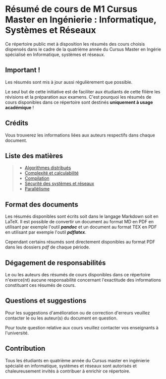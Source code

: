 # Résumé de cours de M1 Cursus Master en Ingénierie : Informatique, Systèmes et Réseaux

Ce répertoire public met à disposition les résumés des cours choisis dispensés dans le cadre de la quatrième année du Cursus Master en Ingérie spécialisé en Informatique, systèmes et réseaux.

## Important !

Les résumés sont mis à jour aussi régulièrement que possible.

Le seul but de cette initiative est de faciliter aux étudiants de cette filière les révisions et la préparation aux examens. C'est pourquoi les résumés de cours disponibles dans ce répertoire sont destinés **uniquement à usage académique** !

## Crédits

Vous trouverez les informations liées aux auteurs respectifs dans chaque document.

## Liste des matières

> * [Algorithmes distribués](Automne/Algorithmes%20distribués.md)
> * [Complexité et calculabilité](Automne/Complexité%20et%20calculabilité.md)
> * [Compilation](Automne/Compilation.md)
> * [Sécurité des systèmes et réseaux](Automne/pdf/Sécurité%20des%20systèmes%20et%20réseaux.pdf)
> * [Parallélisme](Printemps/pdf/Parallélisme.pdf)

## Format des documents

Les résumés disponibles sont écrits soit dans le langage Markdown soit en LaTeX. Il est possible de convertir un document au format MD en PDF en utilisant par exemple l'outil ***pandoc*** et un document au format TEX en PDF en utilisant par exemple l'outil ***pdflatex***.

Cependant certains résumés sont directement disponibles au format PDF dans les dossiers *pdf* de chaque période.

## Dégagement de responsabilités

Le ou les auteurs des résumés de cours disponibles dans ce répertoire n'exerce(nt) aucune responsabilité concernant l'exactitude des informations constituant ces résumés de cours.

## Questions et suggestions

Pour les suggestions d'amélioration ou de correction d'erreurs veuillez contacter le ou les auteur(s) du document en question.

Pour toute question relative aux cours veuillez contacter vos enseignants à l'université.

## Contribution

Tous les étudiants en quatrième année du Cursus master en ingénierie spécialié en informatique, systèmes et réseaux sont autorisés et chaleureusement invités à contribuer à enrichir ce répertoire.
